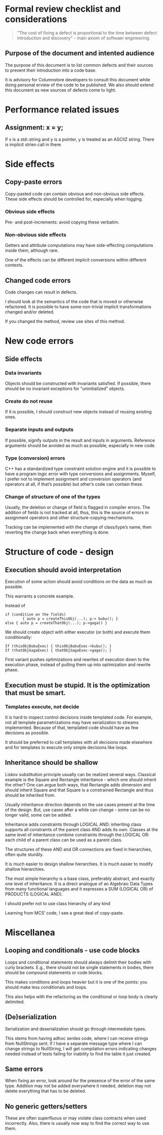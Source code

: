 # Formal review checklist and considerations

> "The cost of fixing a defect is proportional to the time between defect introduction and discovery" - main axiom of softwaer engineering.

## Purpose of the document and intented audience

The purpose of this document is to list common defects and their sources to prevent their introduction into a code base.

It is advisory for Columnstore developers to consult this document while doing personal erview of the code to be published. We also should extend this document as new sources of defects come to light.


# Performance related issues

## Assignment: x = y;

If x is a std::string and y is a pointer, y is treated as an ASCIIZ string. There is implicit strlen call in there.


# Side effects


## Copy-paste errors

Copy-pasted code can contain obvious and non-obvious side effects. These side effects should be controlled for, especially when logging.

### Obvious side effects

Pre- and post-increments: avoid copying these verbatim.

### Non-obvious side effects

Getters and attribute computations may have side-effecting computations inside them, although rare.

One of the effects can be different implicit conversions within different contexts.


## Changed code errors

Code changes can result in defects.

I should look at the semantics of the code that is moved or otherwise refactored. It is possible to have some non-trivial implicit transformations changed and/or deleted.

If you changed the method, review use sites of this method.

# New code errors

## Side effects

### Data invariants

Objects should be constructed with invariants satisfied. If possible, there should be no invariant exceptions for “uninitialized” objects.

### Create do not reuse

If it is possible, I should construct new objects instead of reusing existing ones.

### Separate inputs and outputs

If possible, signify outputs in the result and inputs in arguments. Reference arguments should be avoided as much as possible, especially in new code.

### Type (conversion) errors

C++ has a standardized type constraint solution engine and it is possible to have a program logic error with type conversions and assignments. Myself, I prefer not to implement assignment and conversion operators (and operators at all, if that’s possible) but other’s code can contain these.


### Change of structure of one of the types

Usually, the deletion or change of field is flagged in compiler errors. The addition of fields is not tracked at all, thus, this is the source of errors in assignment operators and other structure-copying mechanisms.

Tracking can be implemented with the change of class/type’s name, then reverting the change back when everything is done.

# Structure of code - design

## Execution should avoid interpretation

Execution of some action should avoid conditions on the data as much as possible.

This warrants a concrete example.

Instead of

```
if (condition on the fields)
        { auto p = createThisObj(...); p-> bubu(); }
else { auto p = createThatObj(...); p->gaga() }
```

We should create object with either executor (or both) and execute them conditionally:

```
If (thisObjBubuExec) { thisObjBubuExec->bubu(); }
If (thatObjGagaExec) { thatObjGagaExec->gaga(); }
```

First variant pushes optimizations and rewrites of execution down to the execution phase, instead of pulling them up into optimization and rewrite phase.

## Execution must be stupid. It is the optimization that must be smart.

### Templates execute, not decide

It is hard to inspect control decisions inside templated code. For example, not all template parametrizations may have serialization to streams implemented. Because of that, templated code should have as few decisions as possible.

It should be preferred to call templates with all decisions made elsewhere and for templates to execute only simple decisions like loops.

## Inheritance should be shallow

Liskov substitution principle usually can be realized several ways. Classical example is the Square and Rectangle inheritance - which one should inherit the other? One can argue both ways, that Rectangle adds dimension and should inherit Square and that Square is a constrained Rectangle and thus should be inherited from.

Usually inheritance direction depends on the use cases present at the time of the design. But, use cases after a while can change - some can be no longer valid, some can be added.

Inheritance adds constraints through LOGICAL AND: inheriting class supports all constraints of the parent class AND adds its own. Classes at the same level of inheritance combine constraints through the LOGICAL OR: each child of a parent class can be used as a parent class.

The structures of these AND and OR connections are fixed in hierarchies, often quite sturdily.

It is much easier to design shallow hierarchies. It is much easier to modify shallow hierarchies.

The most simple hierarchy is a base class, preferably abstract, and exactly one level of inheritance. It is a direct analogue of an Algebraic Data Types from many functional languages and it expresses a SUM (LOGICAL OR) of PRODUCTS (LOGICAL AND).

I should prefer not to use class hierarchy of any kind

Learning from MCS’ code, I see a great deal of copy-paste.

# Miscellanea

## Looping and conditionals - use code blocks

Loops and conditional statements should always delimit their bodies with curly brackets. E.g., there should not be single statements in bodies, there should be compound statements or code blocks.

This makes conditions and loops heavier but it is one of the points: you should make less conditionals and loops.

This also helps with the refactoring as the conditional or loop body is clearly delimited.

## (De)serialization

Serialization and deserialization should go through intermediate types.

This stems from having adhoc serdes code, where I can receive strings from NullStrings sent. If I have a separate message type where I can change strings to NullString, I will get compilation errors indicating changes needed instead of tests failing for inability to find the table it just created.

## Same errors

When fixing an error, look around for the presence of the error of the same type. Addition may not be added everywhere it needed, deletion may not delete everything that has to be deleted.

## No generic getters/setters

These are often superfluous or may violate class contracts when used incorrectly. Also, there is usually now way to find the correct way to use them.

